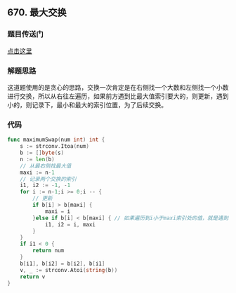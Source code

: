 ## 670. 最大交换

### 题目传送门

[点击这里](https://leetcode.cn/problems/maximum-swap/)

### 解题思路

这道题使用的是贪心的思路，交换一次肯定是在右侧找一个大数和左侧找一个小数进行交换，所以从右往左遍历，如果前方遇到比最大值索引要大的，则更新，遇到小的，则记录下，最小和最大的索引位置，为了后续交换。

### 代码

```go
func maximumSwap(num int) int {
    s := strconv.Itoa(num)
    b := []byte(s)
    n := len(b)
    // 从最右侧找最大值
    maxi := n-1
    // 记录两个交换的索引
    i1, i2 := -1, -1
    for i := n-1;i >= 0;i -- {
        // 更新
        if b[i] > b[maxi] {
            maxi = i
        }else if b[i] < b[maxi] { // 如果遍历到i小于maxi索引处的值，就是遇到左侧值小，右侧大的情况，则记录下两个索引值
            i1, i2 = i, maxi
        }
    }
    if i1 < 0 {
        return num
    }
    b[i1], b[i2] = b[i2], b[i1]
    v, _ := strconv.Atoi(string(b))
    return v
}
```